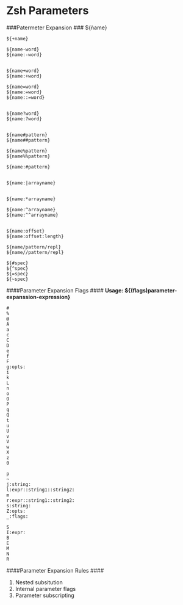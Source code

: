 Zsh Parameters
=================

###Patermeter Expansion ###
    ${ǹame}

    ${+name}
    
    ${name-word}
    ${name:-word}


    ${name+word}
    ${name:+word}

    ${name=word}
    ${name:=word}
    ${name::=word}


    ${name?word}
    ${name:?word}


    ${name#pattern}
    ${name##pattern}

    ${name%pattern}
    ${name%%pattern}

    ${name:#pattern}


    ${name:|arrayname}
    

    ${name:*arrayname}

    ${name:^arrayname}
    ${name:^^arrayname}


    ${name:offset}
    ${name:offset:length}

    ${name/pattern/repl}
    ${name//pattern/repl}
    
    ${#spec}
    ${^spec}
    ${=spec}
    ${~spec}


####Parameter Expansion Flags ####
**Usage: ${(flags)parameter-expanssion-expression}**

    #  
    %
    @
    A
    a
    c
    C
    D
    e
    f
    F
    g:opts:
    i
    k
    L
    n
    o
    O
    P
    q
    Q
    t
    u
    U
    v
    V
    w
    X
    z
    0

    p
    ~
    j:string:
    l:expr::string1::string2:
    m
    r:expr::string1::string2:
    s:string:
    Z:opts:
    _:flags:

    S
    I:expr:
    B
    E
    M
    N
    R


####Parameter Expansion Rules ####

1. Nested subsitution
2. Internal parameter flags
3. Parameter subscripting

